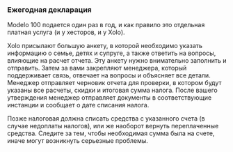 ### Ежегодная декларация

Modelo 100 подается один раз в год, и как правило это отдельная платная
услуга (и у хесторов, и у Xolo).

Xolo присылают большую анкету, в которой необходимо указать информацию о
семье, детях и супруге, а также ответить на вопросы, влияющие на
расчет отчета. Эту анкету нужно внимательно заполнить и отправить. Затем за
вами закрепляют менеджера, который поддерживает связь, отвечает
на вопросы и объясняет все детали. Менеджер отправляет черновик отчета для
проверки, в котором будут указаны все расчеты, скидки и итоговая
сумма налога. После вашего утверждения менеджер отправляет документы в
соответствующие инстанции и сообщает о дате списания налога.

Позже налоговая должна списать средства с указанного счета (в случае
недоплаты налогов), или же наоборот вернуть переплаченные средства.
Следите за тем, чтобы необходимая сумма была на счете, иначе могут возникнуть
серьезные проблемы.
